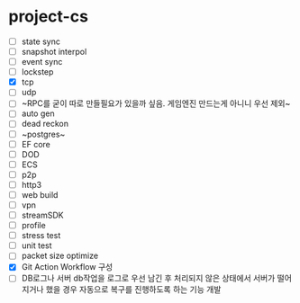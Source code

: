 # project-cs

- [ ] state sync
- [ ] snapshot interpol
- [ ] event sync
- [ ] lockstep
- [x] tcp
- [ ] udp
- [ ] ~RPC를 굳이 따로 만들필요가 있을까 싶음. 게임엔진 만드는게 아니니 우선 제외~
- [ ] auto gen
- [ ] dead reckon
- [ ] ~postgres~
- [ ] EF core
- [ ] DOD
- [ ] ECS
- [ ] p2p
- [ ] http3
- [ ] web build
- [ ] vpn
- [ ] streamSDK
- [ ] profile
- [ ] stress test
- [ ] unit test
- [ ] packet size optimize
- [x] Git Action Workflow 구성
- [ ] DB로그나 서버 db작업을 로그로 우선 남긴 후 처리되지 않은 상태에서 서버가 떨어지거나 했을 경우 자동으로 복구를 진행하도록 하는 기능 개발

